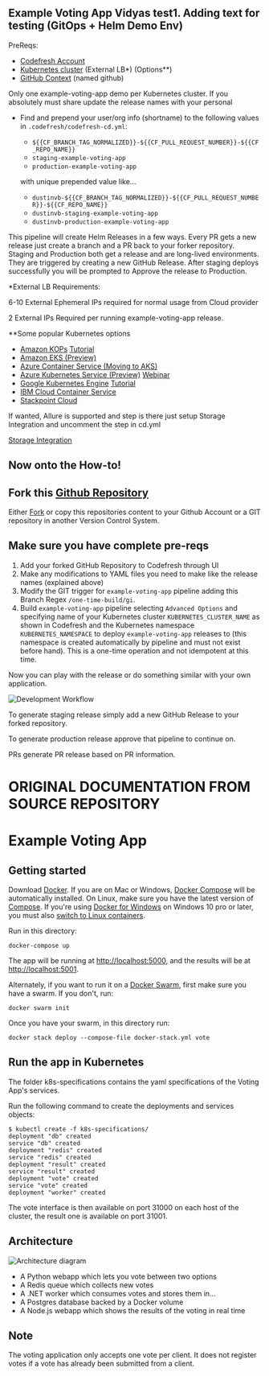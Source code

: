 Example Voting App Vidyas test1. Adding text for testing (GitOps + Helm Demo Env)
----

PreReqs:

* [Codefresh Account](https://g.codefresh.io/signup)
* [Kubernetes cluster](https://kubernetes.io/) (External LB*) (Options**)
* [GitHub Context](https://codefresh.io/docs/docs/integrations/git-providers/#github) (named github)

Only one example-voting-app demo per Kubernetes cluster.
If you absolutely must share update the release names with your personal
  - Find and prepend your user/org info (shortname) to the following values in `.codefresh/codefresh-cd.yml`:
    - `${{CF_BRANCH_TAG_NORMALIZED}}-${{CF_PULL_REQUEST_NUMBER}}-${{CF_REPO_NAME}}`
    - `staging-example-voting-app`
    - `production-example-voting-app` 
    
    with unique prepended value like...
    - `dustinvb-${{CF_BRANCH_TAG_NORMALIZED}}-${{CF_PULL_REQUEST_NUMBER}}-${{CF_REPO_NAME}}`
    - `dustinvb-staging-example-voting-app`
    - `dustinvb-production-example-voting-app`

This pipeline will create Helm Releases in a few ways.
Every PR gets a new release just create a branch and a PR back to your forker repository.
Staging and Production both get a release and are long-lived environments.
They are triggered by creating a new GitHub Release.
After staging deploys successfully you will be prompted to Approve the release to Production.

*External LB Requirements:

6-10 External Ephemeral IPs required for normal usage from Cloud provider

2 External IPs Required per running example-voting-app release.

**Some popular Kubernetes options

* [Amazon KOPs](https://github.com/kubernetes/kops) [Tutorial](https://codefresh.io/kubernetes-tutorial/tutorial-deploying-kubernetes-to-aws-using-kops/)
* [Amazon EKS (Preview)](https://aws.amazon.com/eks/)
* [Azure Container Service (Moving to AKS)](https://docs.microsoft.com/en-us/azure/container-service/kubernetes/container-service-kubernetes-walkthrough)
* [Azure Kubernetes Service (Preview)](https://docs.microsoft.com/en-us/azure/aks/) [Webinar](https://codefresh.io/webinars/devops_kubernetes_helm/)
* [Google Kubernetes Engine](https://cloud.google.com/kubernetes-engine/) [Tutorial](https://codefresh.io/kubernetes-tutorial/get-first-app-running-kubernetes-codefresh-google-container-engine/)
* [IBM Cloud Container Service](https://www.ibm.com/cloud/container-service)
* [Stackpoint Cloud](https://stackpoint.io/)

If wanted, Allure is supported and step is there just setup Storage Integration and uncomment the step in cd.yml

[Storage Integration](https://codefresh.io/docs/docs/testing/test-reports)

Now onto the How-to!
----

Fork this [Github Repository](https://github.com/codefresh-contrib/example-voting-app)
----
Either [Fork](https://help.github.com/articles/fork-a-repo/) or copy this repositories content to your Github Account or a GIT repository in another Version Control System.


Make sure you have complete pre-reqs
----

1. Add your forked GitHub Repository to Codefresh through UI
1. Make any modifications to YAML files you need to make like the release names (explained above)
1. Modify the GIT trigger for `example-voting-app` pipeline adding this Branch Regex `/one-time-build/gi`.
1. Build `example-voting-app` pipeline selecting `Advanced Options` and specifying name of your Kubernetes cluster `KUBERNETES_CLUSTER_NAME` as shown in Codefresh and the Kubernetes namespace `KUBERNETES_NAMESPACE` to deploy `example-voting-app` releases to (this namespace is created automatically by pipeline and must not exist before hand).  This is a one-time operation and not idempotent at this time.

Now you can play with the release or do something similar with your own application.

![Development Workflow](eva-dev-workflow.png)

To generate staging release simply add a new GitHub Release to your forked repository.

To generate production release approve that pipeline to continue on.

PRs generate PR release based on PR information.

ORIGINAL DOCUMENTATION FROM SOURCE REPOSITORY
=========

Example Voting App
=========

Getting started
---------------

Download [Docker](https://www.docker.com/products/overview). If you are on Mac or Windows, [Docker Compose](https://docs.docker.com/compose) will be automatically installed. On Linux, make sure you have the latest version of [Compose](https://docs.docker.com/compose/install/). If you're using [Docker for Windows](https://docs.docker.com/docker-for-windows/) on Windows 10 pro or later, you must also [switch to Linux containers](https://docs.docker.com/docker-for-windows/#switch-between-windows-and-linux-containers).

Run in this directory:
```
docker-compose up
```
The app will be running at [http://localhost:5000](http://localhost:5000), and the results will be at [http://localhost:5001](http://localhost:5001).

Alternately, if you want to run it on a [Docker Swarm](https://docs.docker.com/engine/swarm/), first make sure you have a swarm. If you don't, run:
```
docker swarm init
```
Once you have your swarm, in this directory run:
```
docker stack deploy --compose-file docker-stack.yml vote
```

Run the app in Kubernetes
-------------------------

The folder k8s-specifications contains the yaml specifications of the Voting App's services.

Run the following command to create the deployments and services objects:
```
$ kubectl create -f k8s-specifications/
deployment "db" created
service "db" created
deployment "redis" created
service "redis" created
deployment "result" created
service "result" created
deployment "vote" created
service "vote" created
deployment "worker" created
```

The vote interface is then available on port 31000 on each host of the cluster, the result one is available on port 31001.

Architecture
-----

![Architecture diagram](architecture.png)

* A Python webapp which lets you vote between two options
* A Redis queue which collects new votes
* A .NET worker which consumes votes and stores them in…
* A Postgres database backed by a Docker volume
* A Node.js webapp which shows the results of the voting in real time


Note
----

The voting application only accepts one vote per client. It does not register votes if a vote has already been submitted from a client.
